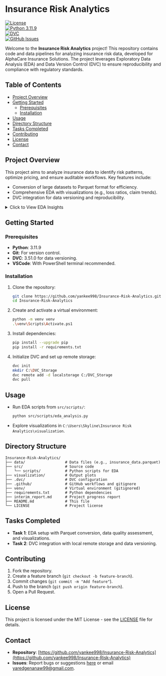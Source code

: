 # Insurance Risk Analytics

[![License](https://img.shields.io/badge/License-MIT-blue.svg)](LICENSE)  
[![Python 3.11.9](https://img.shields.io/badge/Python-3.11.9-green.svg)](https://www.python.org/downloads/release/python-3119/)  
[![DVC](https://img.shields.io/badge/DVC-3.51.0-orange.svg)](https://dvc.org/)  
[![GitHub Issues](https://img.shields.io/github/issues/yankee998/Insurance-Risk-Analytics.svg)](https://github.com/yankee998/Insurance-Risk-Analytics/issues)  

Welcome to the **Insurance Risk Analytics** project! This repository contains code and data pipelines for analyzing insurance risk data, developed for AlphaCare Insurance Solutions. The project leverages Exploratory Data Analysis (EDA) and Data Version Control (DVC) to ensure reproducibility and compliance with regulatory standards.

## Table of Contents
- [Project Overview](#project-overview)
- [Getting Started](#getting-started)
  - [Prerequisites](#prerequisites)
  - [Installation](#installation)
- [Usage](#usage)
- [Directory Structure](#directory-structure)
- [Tasks Completed](#tasks-completed)
- [Contributing](#contributing)
- [License](#license)
- [Contact](#contact)

## Project Overview
This project aims to analyze insurance data to identify risk patterns, optimize pricing, and ensure auditable workflows. Key features include:
- Conversion of large datasets to Parquet format for efficiency.
- Comprehensive EDA with visualizations (e.g., loss ratios, claim trends).
- DVC integration for data versioning and reproducibility.

<details>
<summary>Click to View EDA Insights</summary>

### EDA Highlights
- **Data Size**: 1,000,098 records.
- **Key Findings**:
  - Gauteng province shows the highest average loss ratio (0.85).
  - Mercedes-Benz and Toyota have the widest claim ranges.
  - Seasonal premium and claim increases from March to July 2015.
- **Challenges**: Memory constraints led to 10% sampling; missing data (e.g., 78% in `CustomValueEstimate`) needs handling.

[See Interim Report for Details](interim_report.md)
</details>

## Getting Started

### Prerequisites
- **Python**: 3.11.9
- **Git**: For version control.
- **DVC**: 3.51.0 for data versioning.
- **VSCode**: With PowerShell terminal recommended.

### Installation
1. Clone the repository:
   ```bash
   git clone https://github.com/yankee998/Insurance-Risk-Analytics.git
   cd Insurance-Risk-Analytics
   ```
2. Create and activate a virtual environment:
   ```bash
   python -m venv venv
   .\venv\Scripts\Activate.ps1
   ```
3. Install dependencies:
   ```bash
   pip install --upgrade pip
   pip install -r requirements.txt
   ```
4. Initialize DVC and set up remote storage:
   ```bash
   dvc init
   mkdir C:\DVC_Storage
   dvc remote add -d localstorage C:/DVC_Storage
   dvc pull
   ```

## Usage
- Run EDA scripts from `src/scripts/`:
  ```bash
  python src/scripts/eda_analysis.py
  ```
- Explore visualizations in `C:\Users\Skyline\Insurance Risk Analytics\visualization`.

## Directory Structure
```
Insurance-Risk-Analytics/
├── data/                  # Data files (e.g., insurance_data.parquet)
├── src/                   # Source code
│   └── scripts/           # Python scripts for EDA
├── visualization/         # Output plots
├── .dvc/                  # DVC configuration
├── .github/               # GitHub workflows and gitignore
├── venv/                  # Virtual environment (gitignored)
├── requirements.txt       # Python dependencies
├── interim_report.md      # Project progress report
├── README.md              # This file
└── LICENSE                # Project license
```

## Tasks Completed
- **Task 1**: EDA setup with Parquet conversion, data quality assessment, and visualizations.
- **Task 2**: DVC integration with local remote storage and data versioning.

## Contributing
1. Fork the repository.
2. Create a feature branch (`git checkout -b feature-branch`).
3. Commit changes (`git commit -m "Add feature"`).
4. Push to the branch (`git push origin feature-branch`).
5. Open a Pull Request.

## License
This project is licensed under the MIT License - see the [LICENSE](LICENSE) file for details.

## Contact
- **Repository**: [https://github.com/yankee998/Insurance-Risk-Analytics](https://github.com/yankee998/Insurance-Risk-Analytics)
- **Issues**: Report bugs or suggestions [here](https://github.com/yankee998/Insurance-Risk-Analytics/issues) or email [yaredgenanaw99@gmail.com](mailto:yaredgenanaw99@gmail.com).
